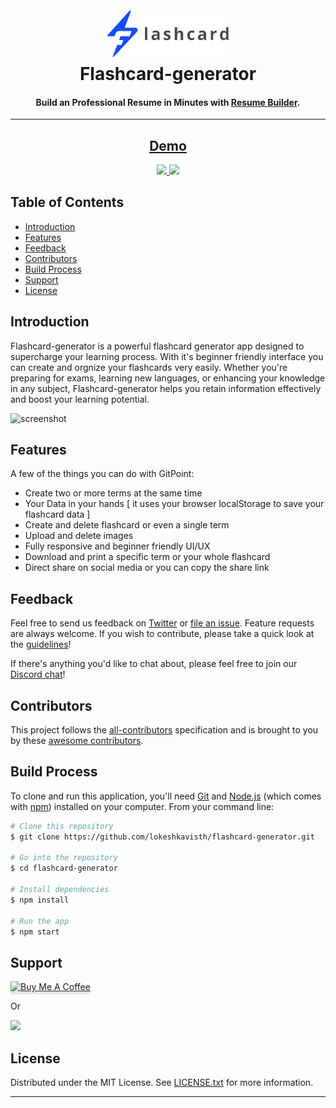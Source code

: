 <h1 align="center">
  <br>
  <a href="./src/assets/app_logo.png"><img src="./src/assets/logo.png" alt="Flashcard-generator" width="200"></a>
  <br>
  Flashcard-generator
  <br>
</h1>

<h4 align="center">Build an Professional Resume in Minutes with <a href="http://github.com" target="_blank">Resume Builder</a>.</h4>

---

<h2 align='center'>
<a href="https://flashcardify.netlify.app/">
    Demo
  </a>
</h2>

<p align="center">
  
  <a href="https://opensource.org/licenses/MIT">
      <img src="https://img.shields.io/badge/License-MIT-yellow.svg">
  </a>

  <a href="https://www.paypal.me/lokeshkavisth">
    <img src="https://img.shields.io/badge/$-donate-ff69b4.svg?maxAge=2592000&amp;style=flat">
  </a>
</p>

## Table of Contents

- [Introduction](#introduction)
- [Features](#features)
- [Feedback](#feedback)
- [Contributors](#contributors)
- [Build Process](#build-process)
- [Support](#support)
- [License](#license)

## Introduction

Flashcard-generator is a powerful flashcard generator app designed to supercharge your learning process. With it's beginner friendly interface you can create and orgnize your flashcards very easily. Whether you're preparing for exams, learning new languages, or enhancing your knowledge in any subject, Flashcard-generator helps you retain information effectively and boost your learning potential.

![screenshot](https://raw.githubusercontent.com/amitmerchant1990/electron-markdownify/master/app/img/markdownify.gif)

## Features

A few of the things you can do with GitPoint:

- Create two or more terms at the same time
- Your Data in your hands [ it uses your browser localStorage to save your flashcard data ]
- Create and delete flashcard or even a single term
- Upload and delete images
- Fully responsive and beginner friendly UI/UX
- Download and print a specific term or your whole flashcard
- Direct share on social media or you can copy the share link

## Feedback

Feel free to send us feedback on [Twitter](https://twitter.com/lokeshkavisth) or [file an issue](https://github.com/lokeshkavisth/flashcard-generator/issues/new). Feature requests are always welcome. If you wish to contribute, please take a quick look at the [guidelines](./CONTRIBUTING.md)!

If there's anything you'd like to chat about, please feel free to join our [Discord chat](https://discord.com/)!

## Contributors

This project follows the [all-contributors](https://github.com/kentcdodds/all-contributors) specification and is brought to you by these [awesome contributors](./CONTRIBUTORS.md).

## Build Process

To clone and run this application, you'll need [Git](https://git-scm.com) and [Node.js](https://nodejs.org/en/download/) (which comes with [npm](http://npmjs.com)) installed on your computer. From your command line:

```bash
# Clone this repository
$ git clone https://github.com/lokeshkavisth/flashcard-generator.git

# Go into the repository
$ cd flashcard-generator

# Install dependencies
$ npm install

# Run the app
$ npm start
```

## Support

<a href="https://www.buymeacoffee.com/5Zn8Xh3l9" target="_blank"><img src="https://www.buymeacoffee.com/assets/img/custom_images/purple_img.png" alt="Buy Me A Coffee" style="height: 41px !important;width: 174px !important;box-shadow: 0px 3px 2px 0px rgba(190, 190, 190, 0.5) !important;-webkit-box-shadow: 0px 3px 2px 0px rgba(190, 190, 190, 0.5) !important;" ></a>

<p>Or</p>

<a href="https://www.patreon.com/amitmerchant">
	<img src="https://c5.patreon.com/external/logo/become_a_patron_button@2x.png" width="160">
</a>

## License

Distributed under the MIT License. See [LICENSE.txt](./LICENSE.txt) for more information.

---
